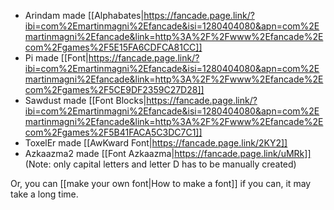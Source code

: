 - Arindam made [[Alphabates|https://fancade.page.link/?ibi=com%2Emartinmagni%2Efancade&isi=1280404080&apn=com%2Emartinmagni%2Efancade&link=http%3A%2F%2Fwww%2Efancade%2Ecom%2Fgames%2F5E15FA6CDFCA81CC]]
- Pi made [[Font|https://fancade.page.link/?ibi=com%2Emartinmagni%2Efancade&isi=1280404080&apn=com%2Emartinmagni%2Efancade&link=http%3A%2F%2Fwww%2Efancade%2Ecom%2Fgames%2F5CE9DF2359C27D28]]
- Sawdust made [[Font Blocks|https://fancade.page.link/?ibi=com%2Emartinmagni%2Efancade&isi=1280404080&apn=com%2Emartinmagni%2Efancade&link=http%3A%2F%2Fwww%2Efancade%2Ecom%2Fgames%2F5B41FACA5C3DC7C1]]
- ToxelEr made [[AwKward Font|https://fancade.page.link/2KY2]]
- Azkaazma2 made [[Font Azkaazma|https://fancade.page.link/uMRk]] (Note: only capital letters and letter D has to be manually created)

Or, you can [[make your own font|How to make a font]] if you can, it may take a long time.
